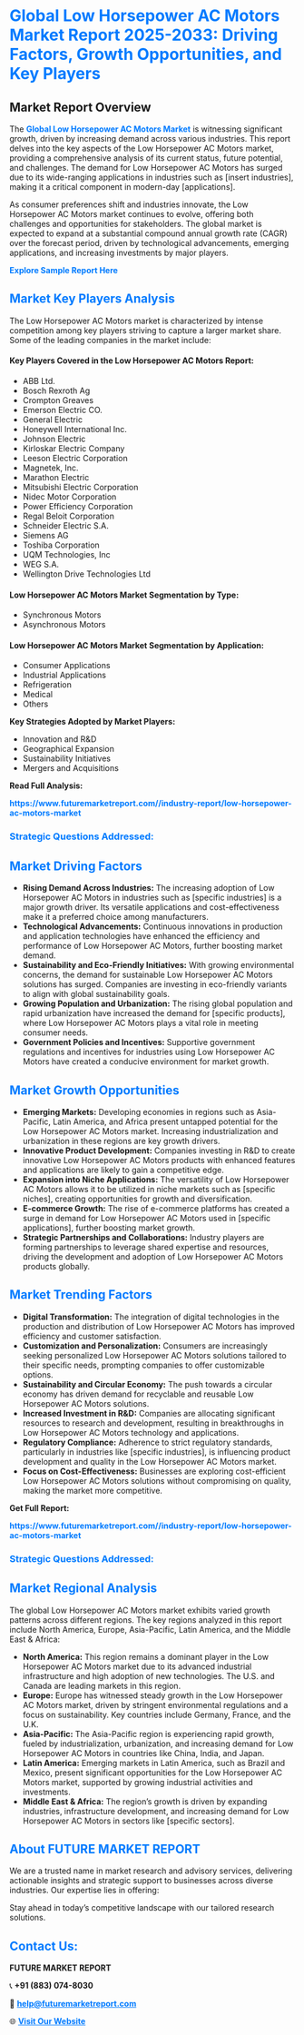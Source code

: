 <h1 style="color: #007BFF;">Global Low Horsepower AC Motors Market Report 2025-2033: Driving Factors, Growth Opportunities, and Key Players</h1>

<section id="overview">
<h2>Market Report Overview</h2>
<p>The <a href="https://www.futuremarketreport.com//industry-report/low-horsepower-ac-motors-market" style="color: #007BFF; text-decoration: none;"><strong>Global Low Horsepower AC Motors Market</strong></a> is witnessing significant growth, driven by increasing demand across various industries. This report delves into the key aspects of the Low Horsepower AC Motors market, providing a comprehensive analysis of its current status, future potential, and challenges. The demand for Low Horsepower AC Motors has surged due to its wide-ranging applications in industries such as [insert industries], making it a critical component in modern-day [applications].</p>
<p>As consumer preferences shift and industries innovate, the Low Horsepower AC Motors market continues to evolve, offering both challenges and opportunities for stakeholders. The global market is expected to expand at a substantial compound annual growth rate (CAGR) over the forecast period, driven by technological advancements, emerging applications, and increasing investments by major players.</p>
</section>

<section id="overview">
<p><a href="https://www.futuremarketreport.com//request-sample/reportId=87801" style="color: #007BFF; text-decoration: none;"><strong>Explore Sample Report Here</strong></a></p>
</section>

<section id="key-players">
<h2 style="color: #007BFF;">Market Key Players Analysis</h2>
<p>The Low Horsepower AC Motors market is characterized by intense competition among key players striving to capture a larger market share. Some of the leading companies in the market include:</p>
<h4>Key Players Covered in the Low Horsepower AC Motors Report:</h4>
<ul><li>ABB Ltd.</li><li>Bosch Rexroth Ag</li><li>Crompton Greaves</li><li>Emerson Electric CO.</li><li>General Electric</li><li>Honeywell International Inc.</li><li>Johnson Electric</li><li>Kirloskar Electric Company</li><li>Leeson Electric Corporation</li><li>Magnetek, Inc.</li><li>Marathon Electric</li><li>Mitsubishi Electric Corporation</li><li>Nidec Motor Corporation</li><li>Power Efficiency Corporation</li><li>Regal Beloit Corporation</li><li>Schneider Electric S.A.</li><li>Siemens AG</li><li>Toshiba Corporation</li><li>UQM Technologies, Inc</li><li>WEG S.A.</li><li>Wellington Drive Technologies Ltd</li></ul>
<h4>Low Horsepower AC Motors Market Segmentation by Type:</h4>
<ul><li>Synchronous Motors</li><li>Asynchronous Motors</li></ul>

<h4>Low Horsepower AC Motors Market Segmentation by Application:</h4>
<ul><li>Consumer Applications</li><li>Industrial Applications</li><li>Refrigeration</li><li>Medical</li><li>Others</li></ul>
<p><strong>Key Strategies Adopted by Market Players:</strong></p>
<ul>
<li>Innovation and R&D</li>
<li>Geographical Expansion</li>
<li>Sustainability Initiatives</li>
<li>Mergers and Acquisitions</li>
</ul>
</section>

<section>
<p><strong>Read Full Analysis: </strong></p><a href="https://www.futuremarketreport.com//industry-report/low-horsepower-ac-motors-market" style="color: #007BFF; text-decoration: none;"><strong>https://www.futuremarketreport.com//industry-report/low-horsepower-ac-motors-market</strong></a>
<h3 style="color: #007BFF;">Strategic Questions Addressed:</h3>
</section>

<section id="driving-factors">
<h2 style="color: #007BFF;">Market Driving Factors</h2>
<ul>
<li><strong>Rising Demand Across Industries:</strong> The increasing adoption of Low Horsepower AC Motors in industries such as [specific industries] is a major growth driver. Its versatile applications and cost-effectiveness make it a preferred choice among manufacturers.</li>
<li><strong>Technological Advancements:</strong> Continuous innovations in production and application technologies have enhanced the efficiency and performance of Low Horsepower AC Motors, further boosting market demand.</li>
<li><strong>Sustainability and Eco-Friendly Initiatives:</strong> With growing environmental concerns, the demand for sustainable Low Horsepower AC Motors solutions has surged. Companies are investing in eco-friendly variants to align with global sustainability goals.</li>
<li><strong>Growing Population and Urbanization:</strong> The rising global population and rapid urbanization have increased the demand for [specific products], where Low Horsepower AC Motors plays a vital role in meeting consumer needs.</li>
<li><strong>Government Policies and Incentives:</strong> Supportive government regulations and incentives for industries using Low Horsepower AC Motors have created a conducive environment for market growth.</li>
</ul>
</section>

<section id="growth-opportunities">
<h2 style="color: #007BFF;">Market Growth Opportunities</h2>
<ul>
<li><strong>Emerging Markets:</strong> Developing economies in regions such as Asia-Pacific, Latin America, and Africa present untapped potential for the Low Horsepower AC Motors market. Increasing industrialization and urbanization in these regions are key growth drivers.</li>
<li><strong>Innovative Product Development:</strong> Companies investing in R&D to create innovative Low Horsepower AC Motors products with enhanced features and applications are likely to gain a competitive edge.</li>
<li><strong>Expansion into Niche Applications:</strong> The versatility of Low Horsepower AC Motors allows it to be utilized in niche markets such as [specific niches], creating opportunities for growth and diversification.</li>
<li><strong>E-commerce Growth:</strong> The rise of e-commerce platforms has created a surge in demand for Low Horsepower AC Motors used in [specific applications], further boosting market growth.</li>
<li><strong>Strategic Partnerships and Collaborations:</strong> Industry players are forming partnerships to leverage shared expertise and resources, driving the development and adoption of Low Horsepower AC Motors products globally.</li>
</ul>
</section>

<section id="trending-factors">
<h2 style="color: #007BFF;">Market Trending Factors</h2>
<ul>
<li><strong>Digital Transformation:</strong> The integration of digital technologies in the production and distribution of Low Horsepower AC Motors has improved efficiency and customer satisfaction.</li>
<li><strong>Customization and Personalization:</strong> Consumers are increasingly seeking personalized Low Horsepower AC Motors solutions tailored to their specific needs, prompting companies to offer customizable options.</li>
<li><strong>Sustainability and Circular Economy:</strong> The push towards a circular economy has driven demand for recyclable and reusable Low Horsepower AC Motors solutions.</li>
<li><strong>Increased Investment in R&D:</strong> Companies are allocating significant resources to research and development, resulting in breakthroughs in Low Horsepower AC Motors technology and applications.</li>
<li><strong>Regulatory Compliance:</strong> Adherence to strict regulatory standards, particularly in industries like [specific industries], is influencing product development and quality in the Low Horsepower AC Motors market.</li>
<li><strong>Focus on Cost-Effectiveness:</strong> Businesses are exploring cost-efficient Low Horsepower AC Motors solutions without compromising on quality, making the market more competitive.</li>
</ul>
</section>

<section>
<p><strong>Get Full Report: </strong></p><a href="https://www.futuremarketreport.com//industry-report/low-horsepower-ac-motors-market" style="color: #007BFF; text-decoration: none;"><strong>https://www.futuremarketreport.com//industry-report/low-horsepower-ac-motors-market</strong></a>
<h3 style="color: #007BFF;">Strategic Questions Addressed:</h3>
</section>


<section id="regional-analysis">
<h2 style="color: #007BFF;">Market Regional Analysis</h2>
<p>The global Low Horsepower AC Motors market exhibits varied growth patterns across different regions. The key regions analyzed in this report include North America, Europe, Asia-Pacific, Latin America, and the Middle East & Africa:</p>
<ul>
<li><strong>North America:</strong> This region remains a dominant player in the Low Horsepower AC Motors market due to its advanced industrial infrastructure and high adoption of new technologies. The U.S. and Canada are leading markets in this region.</li>
<li><strong>Europe:</strong> Europe has witnessed steady growth in the Low Horsepower AC Motors market, driven by stringent environmental regulations and a focus on sustainability. Key countries include Germany, France, and the U.K.</li>
<li><strong>Asia-Pacific:</strong> The Asia-Pacific region is experiencing rapid growth, fueled by industrialization, urbanization, and increasing demand for Low Horsepower AC Motors in countries like China, India, and Japan.</li>
<li><strong>Latin America:</strong> Emerging markets in Latin America, such as Brazil and Mexico, present significant opportunities for the Low Horsepower AC Motors market, supported by growing industrial activities and investments.</li>
<li><strong>Middle East & Africa:</strong> The region’s growth is driven by expanding industries, infrastructure development, and increasing demand for Low Horsepower AC Motors in sectors like [specific sectors].</li>
</ul>
</section>

<footer>
<h2 style="color: #007BFF;">About FUTURE MARKET REPORT</h2>
<p>We are a trusted name in market research and advisory services, delivering actionable insights and strategic support to businesses across diverse industries. Our expertise lies in offering:</p>

<p>Stay ahead in today’s competitive landscape with our tailored research solutions.</p>

<h2 style="color: #007BFF;">Contact Us:</h2>
<p><strong>FUTURE MARKET REPORT</strong></p>
<p>📞 <strong>+91 (883) 074-8030</strong></p>
<p>📧 <strong><a href="mailto:help@futuremarketreport.com" style="color: #007BFF;">help@futuremarketreport.com</a></strong></p>
<p>🌐 <strong><a href="https://www.futuremarketreport.com/" style="color: #007BFF;">Visit Our Website</a></strong></p>
</footer>